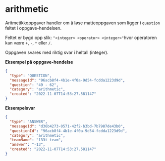 # arithmetic

Aritmetikkoppgaver handler om å løse matteoppgaven som ligger i `question` feltet i oppgave-hendelsen.

Feltet er bygd opp slik: `"<integer> <operator> <integer>"`hvor operatoren kan være `+`, `-`, `*` eller `/`.

Oppgaven svares med riktig svar i heltall (integer).


**Eksempel på oppgave-hendelse**
```json
{
  "type": "QUESTION",
  "messageId": "96acb8f4-4b1e-4f0a-9d54-fcdda1223d9d",
  "question": "49 - 62",
  "category": "arithmetic",
  "created": "2022-11-07T14:53:27.581147"
}
```

**Eksempelsvar**
```json
{
  "type": "ANSWER",
  "messageId": "d36b4273-0571-42f2-b3bd-7b7987de43b0",
  "questionId": "96acb8f4-4b1e-4f0a-9d54-fcdda1223d9d",
  "category": "arithmetic",
  "teamName": "l33t team",
  "answer": "-13",
  "created": "2022-11-07T14:53:27.581147"
}
```
